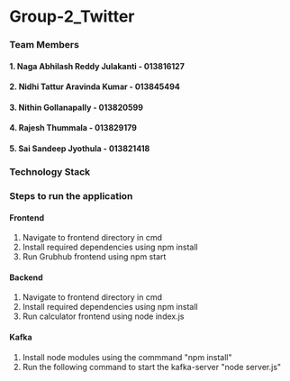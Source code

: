 # Group-2_Twitter

### Team Members
#### 1. Naga Abhilash Reddy Julakanti - 013816127
#### 2. Nidhi Tattur Aravinda Kumar - 013845494
#### 3. Nithin Gollanapally - 013820599
#### 4. Rajesh Thummala - 013829179
#### 5. Sai Sandeep Jyothula - 013821418

### Technology Stack

### Steps to run the application
#### Frontend
1. Navigate to frontend directory in cmd
2. Install required dependencies using npm install
3. Run Grubhub frontend using npm start
#### Backend
1. Navigate to frontend directory in cmd
2. Install required dependencies using npm install
3. Run calculator frontend using node index.js
#### Kafka
1. Install node modules using the commmand "npm install"
2. Run the following command to start the kafka-server "node server.js"


